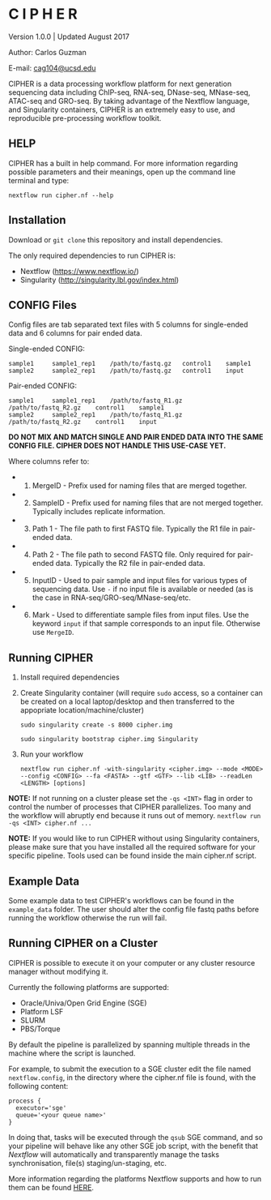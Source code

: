 # C I P H E R
Version 1.0.0 | Updated August 2017

Author: Carlos Guzman

E-mail: cag104@ucsd.edu

CIPHER is a data processing workflow platform for next generation sequencing data including ChIP-seq, RNA-seq, DNase-seq, MNase-seq, ATAC-seq and GRO-seq. By taking advantage of the Nextflow language, and Singularity containers, CIPHER is an extremely easy to use, and reproducible pre-processing workflow toolkit.

## HELP

CIPHER has a built in help command. For more information regarding possible parameters and their meanings, open up the command line terminal and type:

```
nextflow run cipher.nf --help
```

## Installation

Download or `git clone` this repository and install dependencies.

The only required dependencies to run CIPHER is:

  + Nextflow (https://www.nextflow.io/)
  + Singularity (http://singularity.lbl.gov/index.html)

## CONFIG Files

Config files are tab separated text files with 5 columns for single-ended data and 6 columns for pair ended data.

Single-ended CONFIG:

```
sample1		sample1_rep1	/path/to/fastq.gz 	control1	sample1
sample2		sample2_rep1	/path/to/fastq.gz 	control1	input
```

Pair-ended CONFIG:

```
sample1		sample1_rep1	/path/to/fastq_R1.gz 	/path/to/fastq_R2.gz	control1	sample1
sample2		sample2_rep1	/path/to/fastq_R1.gz  	/path/to/fastq_R2.gz	control1	input
```

**DO NOT MIX AND MATCH SINGLE AND PAIR ENDED DATA INTO THE SAME CONFIG FILE. CIPHER DOES NOT HANDLE THIS USE-CASE YET.**

Where columns refer to:

* 1. MergeID - Prefix used for naming files that are merged together.
* 2. SampleID - Prefix used for naming files that are not merged together. Typically includes replicate information.
* 3. Path 1 - The file path to first FASTQ file. Typically the R1 file in pair-ended data.
* 4. Path 2 - The file path to second FASTQ file. Only required for pair-ended data. Typically the R2 file in pair-ended data.
* 5. InputID - Used to pair sample and input files for various types of sequencing data. Use `-` if no input file is available or needed (as is the case in RNA-seq/GRO-seq/MNase-seq/etc.
* 6. Mark - Used to differentiate sample files from input files. Use the keyword `input` if that sample corresponds to an input file. Otherwise use `MergeID`.

## Running CIPHER

1) Install required dependencies

2) Create Singularity container (will require `sudo` access, so a container can be created on a local laptop/desktop and then transferred to the appopriate location/machine/cluster)

	```
	sudo singularity create -s 8000 cipher.img
	```

	```
	sudo singularity bootstrap cipher.img Singularity
	```

3) Run your workflow

	```
	nextflow run cipher.nf -with-singularity <cipher.img> --mode <MODE> --config <CONFIG> --fa <FASTA> --gtf <GTF> --lib <LIB> --readLen <LENGTH> [options]
	```

**NOTE:** If not running on a cluster please set the `-qs <INT>` flag in order to control the number of processes that CIPHER parallelizes. Too many and the workflow will abruptly end because it runs out of memory. `nextflow run -qs <INT> cipher.nf ...`

**NOTE:** If you would like to run CIPHER without using Singularity containers, please make sure that you have installed all the required software for your specific pipeline. Tools used can be found inside the main cipher.nf script.

## Example Data

Some example data to test CIPHER's workflows can be found in the `example_data` folder. The user should alter the config file fastq paths before running the workflow otherwise the run will fail.

## Running CIPHER on a Cluster

CIPHER is possible to execute it on your computer or any cluster resource
manager without modifying it.

Currently the following platforms are supported:

  + Oracle/Univa/Open Grid Engine (SGE)
  + Platform LSF
  + SLURM
  + PBS/Torque


By default the pipeline is parallelized by spanning multiple threads in the machine where the script is launched.

For example, to submit the execution to a SGE cluster edit the file named `nextflow.config`, in the directory
where the cipher.nf file is found, with the following content:

    process {
      executor='sge'
      queue='<your queue name>'
    }

In doing that, tasks will be executed through the `qsub` SGE command, and so your pipeline will behave like any
other SGE job script, with the benefit that *Nextflow* will automatically and transparently manage the tasks
synchronisation, file(s) staging/un-staging, etc.

More information regarding the platforms Nextflow supports and how to run them can be found [HERE](https://www.nextflow.io/docs/latest/executor.html).

